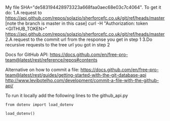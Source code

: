 My file SHA="de583194428973323a668faa0aec68e03c7c4064". To get it do:
1.A request to https://api.github.com/repos/solazio/sherforcefc.co.uk/git/ref/heads/master [note the branch is master in this case]
curl -H "Authorization: token <GITHUB_TOKEN>" https://api.github.com/repos/solazio/sherforcefc.co.uk/git/ref/heads/master
2.A request to the commit url from the response you get in step 1
3.Do recursive requests to the tree url you got in step 2


Docs for GitHub API: https://docs.github.com/en/free-pro-team@latest/rest/reference/repos#contents


Alternative on how to commit a file:
https://docs.github.com/en/free-pro-team@latest/rest/guides/getting-started-with-the-git-database-api
http://www.levibotelho.com/development/commit-a-file-with-the-github-api/


To run it locally add the following lines to the github_api.py
```
from dotenv import load_dotenv

load_dotenv()
```
